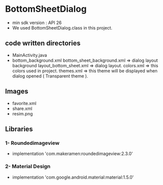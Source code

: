 # BottomSheetDialog

* min sdk version : API 26
* We used BottomSheetDialog.class in this project.

## code written directories 
* MainActivity.java
* bottom_background.xml 
bottom_sheet_background.xml => dialog layout background
layout_bottom_sheet.xml => dialog layout.
colors.xml => this colors used in project.
themes.xml => this theme will be displayed when dialog opened ( Transparent theme ).

## Images
* favorite.xml
* share.xml
* resim.png

## Libraries
 ### 1- Roundedimageview
* implementation 'com.makeramen:roundedimageview:2.3.0'

 ### 2- Material Design
* implementation 'com.google.android.material:material:1.5.0'

